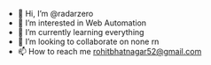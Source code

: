 - 👋 Hi, I’m @radarzero
- 👀 I’m interested in Web Automation
- 🌱 I’m currently learning everything
- 💞️ I’m looking to collaborate on none rn
- 📫 How to reach me rohitbhatnagar52@gmail.com

<!---
radarzero/radarzero is a ✨ special ✨ repository because its `README.md` (this file) appears on your GitHub profile.
You can click the Preview link to take a look at your changes.
--->
